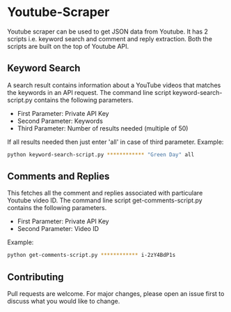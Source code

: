 # Youtube-Scraper

Youtube scraper can be used to get JSON data from Youtube. It has 2 scripts i.e. keyword search and comment and reply extraction. Both the scripts are built on the top of Youtube API.

## Keyword Search

A search result contains information about a YouTube videos that matches the keywords in an API request. The command line script keyword-search-script.py contains the following parameters.

* First Parameter: Private API Key
* Second Parameter: Keywords
* Third Parameter: Number of results needed (multiple of 50)

If all results needed then just enter 'all' in case of third parameter.
Example:

```bash
python keyword-search-script.py ************ "Green Day" all
```

## Comments and Replies

This fetches all the comment and replies associated with particulare Youtube video ID. The command line script get-comments-script.py contains the following parameters.

* First Parameter: Private API Key
* Second Parameter: Video ID

Example:

```bash
python get-comments-script.py ************ i-2zY4BdP1s
```

## Contributing

Pull requests are welcome. For major changes, please open an issue first to discuss what you would like to change.

